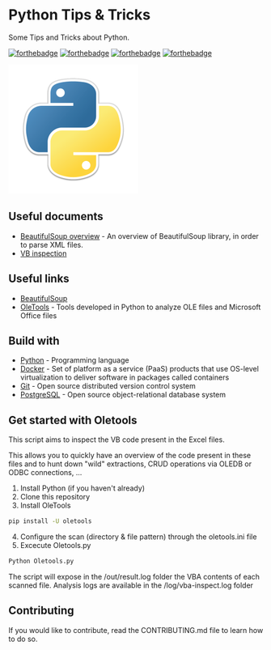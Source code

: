 # Python Tips & Tricks

Some Tips and Tricks about Python.

[![forthebadge](https://forthebadge.com/images/badges/made-with-python.svg)](http://forthebadge.com)  [![forthebadge](https://forthebadge.com/images/badges/contains-technical-debt.svg)](http://forthebadge.com)  [![forthebadge](https://forthebadge.com/images/badges/check-it-out.svg)](http://forthebadge.com)  [![forthebadge](https://forthebadge.com/images/badges/built-with-love.svg)](http://forthebadge.com)

![Python](./images/python-logo-256.png)

## Useful documents

* [BeautifulSoup overview](./scripts/XmlParser.py) - An overview of BeautifulSoup library, in order to parse XML files.
* [VB inspection](./scripts/Oletools.py)

## Useful links

* [BeautifulSoup](https://www.crummy.com/software/BeautifulSoup/bs4/doc/)
* [OleTools](http://www.decalage.info/python/oletools) - Tools developed in Python to analyze OLE files and Microsoft Office files

## Build with

* [Python](https://www.python.org/) - Programming language
* [Docker](https://www.docker.com/) - Set of platform as a service (PaaS) products that use OS-level virtualization to deliver software in packages called containers
* [Git](https://git-scm.com) - Open source distributed version control system
* [PostgreSQL](https://www.postgresql.org) - Open source object-relational database system

## Get started with Oletools

This script aims to inspect the VB code present in the Excel files.

This allows you to quickly have an overview of the code present in these files and to hunt down "wild" extractions, CRUD operations via OLEDB or ODBC connections, ...

1. Install Python (if you haven't already)
2. Clone this repository
3. Install OleTools

```bat
pip install -U oletools
```

4. Configure the scan (directory & file pattern) through the oletools.ini file
5. Excecute Oletools.py

```bat
Python Oletools.py
```

The script will expose in the /out/result.log folder the VBA contents of each scanned file.
Analysis logs are available in the /log/vba-inspect.log folder

## Contributing

If you would like to contribute, read the CONTRIBUTING.md file to learn how to do so.